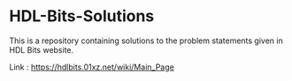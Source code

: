 # HDL-Bits-Solutions
This is a repository containing solutions to  the  problem statements given in HDL Bits website. 

Link : https://hdlbits.01xz.net/wiki/Main_Page
